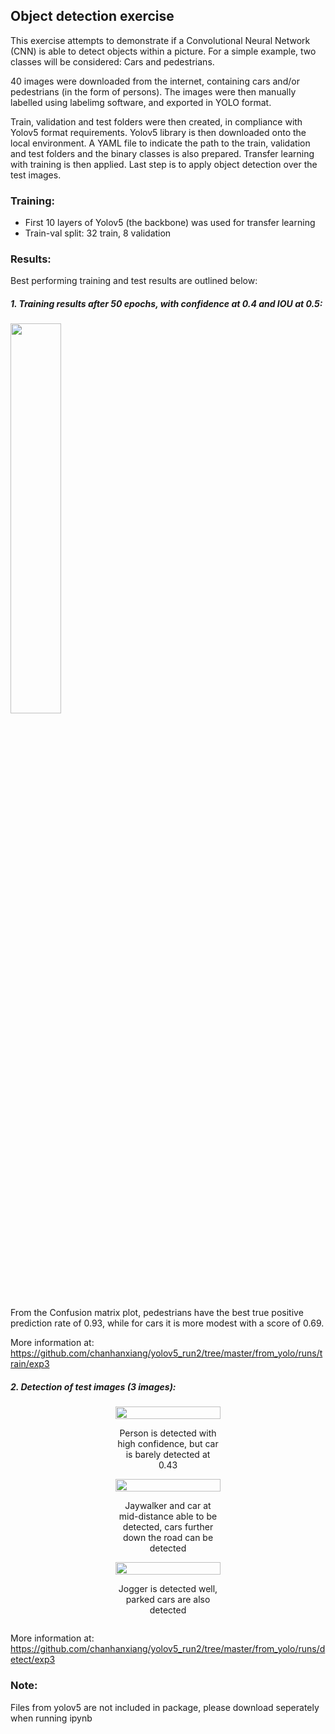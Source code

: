 ## Object detection exercise

This exercise attempts to demonstrate if a Convolutional Neural Network (CNN) is able to detect objects within a picture. For a simple example, two classes will be considered: Cars and pedestrians.

40 images were downloaded from the internet, containing cars and/or pedestrians (in the form of persons). The images were then manually labelled using labelimg software, and exported in YOLO format.

Train, validation and test folders were then created, in compliance with Yolov5 format requirements. Yolov5 library is then downloaded onto the local environment. A YAML file to indicate the path to the train, validation and test folders and the binary classes is also prepared. Transfer learning with training is then applied. Last step is to apply object detection over the test images.

### Training:

- First 10 layers of Yolov5 (the backbone) was used for transfer learning
- Train-val split: 32 train, 8 validation

### Results:

Best performing training and test results are outlined below:

<h5>1. Training results after 50 epochs, with confidence at 0.4 and IOU at 0.5:</h5>

<img src="https://github.com/chanhanxiang/yolov5_run2/assets/107524953/16b3f121-eda7-421f-af4c-a245f61bcbf1" width=40% height=40%>

From the Confusion matrix plot, pedestrians have the best true positive prediction rate of 0.93, while for cars it is more modest with a score of 0.69.

More information at: https://github.com/chanhanxiang/yolov5_run2/tree/master/from_yolo/runs/train/exp3

<h5>2. Detection of test images (3 images):</h5>

<div style="display: flex; flex-direction: column; align-items: center;">
    <div style="width: 33.33%;">
        <img src="https://github.com/chanhanxiang/yolov5_run2/assets/107524953/d336e140-3e05-48c3-b679-8397d150e13a" style="width: 100%; height: auto;">
        <p style="text-align: center;">Person is detected with high confidence, but car is barely detected at 0.43</p>
    </div>
    <div style="width: 33.33%;">
        <img src="https://github.com/chanhanxiang/yolov5_run2/assets/107524953/d34ec331-2e23-49a7-9a12-195c635156be" style="width: 100%; height: auto;">
        <p style="text-align: center;">Jaywalker and car at mid-distance able to be detected, cars further down the road can be detected</p>
    </div>
    <div style="width: 33.33%;">
        <img src="https://github.com/chanhanxiang/yolov5_run2/assets/107524953/0bda7d7d-05cf-481d-ada4-c338116093d8" style="width: 100%; height: auto;">
        <p style="text-align: center;">Jogger is detected well, parked cars are also detected</p>
    </div>
</div>


More information at: https://github.com/chanhanxiang/yolov5_run2/tree/master/from_yolo/runs/detect/exp3

### Note:

Files from yolov5 are not included in package, please download seperately when running ipynb
